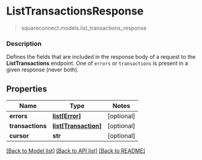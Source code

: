 # ListTransactionsResponse
> squareconnect.models.list_transactions_response

### Description

Defines the fields that are included in the response body of a request to the **ListTransactions** endpoint.  One of `errors` or `transactions` is present in a given response (never both).

## Properties
Name | Type | Notes
------------ | ------------- | -------------
**errors** | [**list[Error]**](Error.md) | [optional] 
**transactions** | [**list[Transaction]**](Transaction.md) | [optional] 
**cursor** | **str** | [optional] 

[[Back to Model list]](../README.md#documentation-for-models) [[Back to API list]](../README.md#documentation-for-api-endpoints) [[Back to README]](../README.md)


